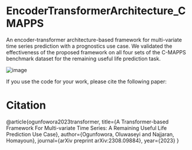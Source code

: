 # EncoderTransformerArchitecture_CMAPPS
An encoder-transformer architecture-based framework for multi-variate time series prediction with a prognostics use case. 
We validated the effectiveness of the proposed framework on all four sets of the C-MAPPS benchmark dataset for the remaining useful life prediction task.

![image](https://github.com/Ogunfool/EncoderTransformerArchitecture_CMAPPS/assets/92188038/4214a312-8fdb-4569-86dc-12a9e1874a24)


If you use the code for your work, please cite the following paper:
# Citation
@article{ogunfowora2023transformer,
  title={A Transformer-based Framework For Multi-variate Time Series: A Remaining Useful Life Prediction Use Case},
  author={Ogunfowora, Oluwaseyi and Najjaran, Homayoun},
  journal={arXiv preprint arXiv:2308.09884},
  year={2023}
}


